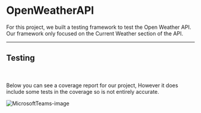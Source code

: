 # OpenWeatherAPI
For this project, we built a testing framework to test the Open Weather API. Our framework only focused on the Current Weather section of the API.

-----

## Testing 
<br>


<br>
Below you can see a coverage report for our project, However it does include some tests in the coverage so is not entirely accurate.
<br>

![MicrosoftTeams-image](https://user-images.githubusercontent.com/75804062/163392321-e1979d1e-2ff4-4734-ada4-eed0a7ad2c24.png)
